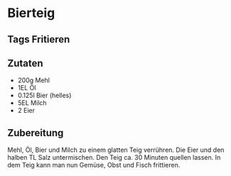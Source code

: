 # Bierteig

## Tags Fritieren

## Zutaten

- 200g Mehl
- 1EL Öl
- 0.125l Bier (helles)
- 5EL Milch
- 2 Eier

## Zubereitung

Mehl, Öl, Bier und Milch zu einem glatten Teig verrühren.
Die Eier und den halben TL Salz untermischen.
Den Teig ca. 30 Minuten quellen lassen. In dem Teig kann man nun Gemüse, Obst und Fisch frittieren.

